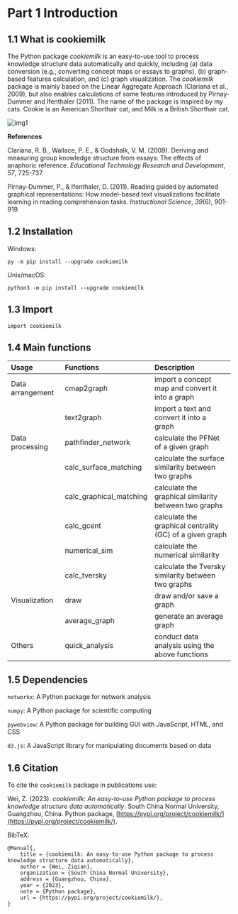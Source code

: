 # Part 1 Introduction

## 1.1 What is cookiemilk

The Python package *cookiemilk* is an easy-to-use tool to process knowledge structure data automatically and quickly, including (a) data conversion (e.g., converting concept maps or essays to graphs), (b) graph-based features calculation, and (c) graph visualization. The *cookiemilk* package is mainly based on the Linear Aggregate Approach (Clariana et al., 2009), but also enables calculations of some features introduced by Pirnay-Dummer and Ifenthaler (2011). The name of the package is inspired by my cats. Cookie is an American Shorthair cat, and Milk is a British Shorthair cat.

![img1](/img/logo.svg)

**References**

Clariana, R. B., Wallace, P. E., & Godshalk, V. M. (2009). Deriving and measuring group knowledge structure from essays: The effects of anaphoric reference. *Educational Technology Research and Development*, *57*, 725-737.

Pirnay-Dummer, P., & Ifenthaler, D. (2011). Reading guided by automated graphical representations: How model-based text visualizations facilitate learning in reading comprehension tasks. *Instructional Science*, *39*(6), 901-919.

## 1.2 Installation

Windows:
```
py -m pip install --upgrade cookiemilk
```

Unix/macOS:
```
python3 -m pip install --upgrade cookiemilk
```

## 1.3 Import
```
import cookiemilk
```

## 1.4 Main functions

|Usage             | Functions     | Description |
|:-----------------|:--------------|:------------|
|Data arrangement  |cmap2graph              | import a concept map and convert it into a graph          |
|                  |text2graph              | import a text and convert it into a graph                 |
|Data processing   |pathfinder_network      | calculate the PFNet of a given graph                      |
|                  |calc_surface_matching   | calculate the surface similarity between two graphs       |
|                  |calc_graphical_matching | calculate the graphical similarity between two graphs     |
|                  |calc_gcent              | calculate the graphical centrality (GC) of a given graph  |
|                  |numerical_sim           | calculate the numerical similarity                        |
|                  |calc_tversky            | calculate the Tversky similarity between two graphs       |
|Visualization     |draw                    | draw and/or save a graph                                  |
|                  |average_graph           | generate an average graph                                 |
|Others            |quick_analysis          | conduct data analysis using the above functions           |

## 1.5 Dependencies
`networkx`: A Python package for network analysis

`numpy`: A Python package for scientific computing

`pywebview`: A Python package for building GUI with JavaScript, HTML, and CSS

`d3.js`: A JavaScript library for manipulating documents based on data

## 1.6 Citation
To cite the `cookiemilk` package in publications use:

Wei, Z. (2023). *cookiemilk: An easy-to-use Python package to process knowledge structure data automatically*. South China Normal University, Guangzhou, China. Python package, [https://pypi.org/project/cookiemilk/](https://pypi.org/project/cookiemilk/).

BibTeX:
```
@Manual{,
    title = {cookiemilk: An easy-to-use Python package to process knowledge structure data automatically},
    author = {Wei, Ziqian},
    organization = {South China Normal University},
    address = {Guangzhou, China},
    year = {2023},
    note = {Python package},
    url = {https://pypi.org/project/cookiemilk/},
}
```
